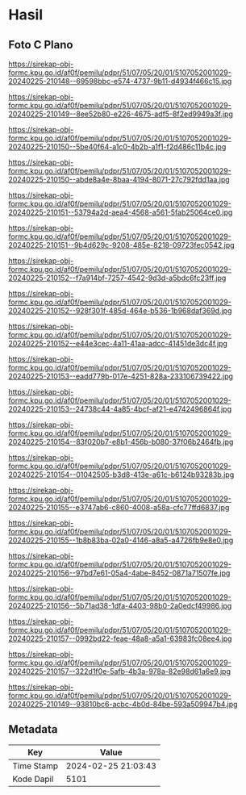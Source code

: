 # Hasil

## Foto C Plano

https://sirekap-obj-formc.kpu.go.id/af0f/pemilu/pdpr/51/07/05/20/01/5107052001029-20240225-210148--69598bbc-e574-4737-9b11-d4934f466c15.jpg

https://sirekap-obj-formc.kpu.go.id/af0f/pemilu/pdpr/51/07/05/20/01/5107052001029-20240225-210149--8ee52b80-e226-4675-adf5-8f2ed9949a3f.jpg

https://sirekap-obj-formc.kpu.go.id/af0f/pemilu/pdpr/51/07/05/20/01/5107052001029-20240225-210150--5be40f64-a1c0-4b2b-a1f1-f2d486c11b4c.jpg

https://sirekap-obj-formc.kpu.go.id/af0f/pemilu/pdpr/51/07/05/20/01/5107052001029-20240225-210150--abde8a4e-8baa-4194-8071-27c792fdd1aa.jpg

https://sirekap-obj-formc.kpu.go.id/af0f/pemilu/pdpr/51/07/05/20/01/5107052001029-20240225-210151--53794a2d-aea4-4568-a561-5fab25064ce0.jpg

https://sirekap-obj-formc.kpu.go.id/af0f/pemilu/pdpr/51/07/05/20/01/5107052001029-20240225-210151--9b4d629c-9208-485e-8218-09723fec0542.jpg

https://sirekap-obj-formc.kpu.go.id/af0f/pemilu/pdpr/51/07/05/20/01/5107052001029-20240225-210152--f7a914bf-7257-4542-9d3d-a5bdc6fc23ff.jpg

https://sirekap-obj-formc.kpu.go.id/af0f/pemilu/pdpr/51/07/05/20/01/5107052001029-20240225-210152--928f301f-485d-464e-b536-1b968daf369d.jpg

https://sirekap-obj-formc.kpu.go.id/af0f/pemilu/pdpr/51/07/05/20/01/5107052001029-20240225-210152--e44e3cec-4a11-41aa-adcc-41451de3dc4f.jpg

https://sirekap-obj-formc.kpu.go.id/af0f/pemilu/pdpr/51/07/05/20/01/5107052001029-20240225-210153--eadd779b-017e-4251-828a-233106739422.jpg

https://sirekap-obj-formc.kpu.go.id/af0f/pemilu/pdpr/51/07/05/20/01/5107052001029-20240225-210153--24738c44-4a85-4bcf-af21-e4742496864f.jpg

https://sirekap-obj-formc.kpu.go.id/af0f/pemilu/pdpr/51/07/05/20/01/5107052001029-20240225-210154--83f020b7-e8b1-456b-b080-37f06b2464fb.jpg

https://sirekap-obj-formc.kpu.go.id/af0f/pemilu/pdpr/51/07/05/20/01/5107052001029-20240225-210154--01042505-b3d8-413e-a61c-b6124b93283b.jpg

https://sirekap-obj-formc.kpu.go.id/af0f/pemilu/pdpr/51/07/05/20/01/5107052001029-20240225-210155--e3747ab6-c860-4008-a58a-cfc77ffd6837.jpg

https://sirekap-obj-formc.kpu.go.id/af0f/pemilu/pdpr/51/07/05/20/01/5107052001029-20240225-210155--1b8b83ba-02a0-4146-a8a5-a4726fb9e8e0.jpg

https://sirekap-obj-formc.kpu.go.id/af0f/pemilu/pdpr/51/07/05/20/01/5107052001029-20240225-210156--97bd7e61-05a4-4abe-8452-0871a71507fe.jpg

https://sirekap-obj-formc.kpu.go.id/af0f/pemilu/pdpr/51/07/05/20/01/5107052001029-20240225-210156--5b71ad38-1dfa-4403-98b0-2a0edcf49986.jpg

https://sirekap-obj-formc.kpu.go.id/af0f/pemilu/pdpr/51/07/05/20/01/5107052001029-20240225-210157--0992bd22-feae-48a8-a5a1-63983fc08ee4.jpg

https://sirekap-obj-formc.kpu.go.id/af0f/pemilu/pdpr/51/07/05/20/01/5107052001029-20240225-210157--322d1f0e-5afb-4b3a-978a-82e98d61a6e9.jpg

https://sirekap-obj-formc.kpu.go.id/af0f/pemilu/pdpr/51/07/05/20/01/5107052001029-20240225-210149--93810bc6-acbc-4b0d-84be-593a509947b4.jpg


## Metadata

| Key        | Value               |
| ---------- | ------------------- |
| Time Stamp | 2024-02-25 21:03:43 |
| Kode Dapil | 5101                |



